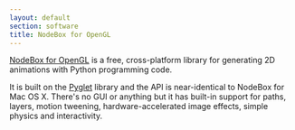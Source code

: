 ```yaml
---
layout: default
section: software
title: NodeBox for OpenGL
---
```

[NodeBox for OpenGL][nogl] is a free, cross-platform library for generating 2D animations with Python programming code.

It is built on the [Pyglet][] library and the API is near-identical to NodeBox for Mac OS X. There's no GUI or anything but it has built-in support for paths, layers, motion tweening, hardware-accelerated image effects, simple physics and interactivity. 

[nogl]: http://beta.nodebox.net/
[pyglet]: http://pyglet.org/
